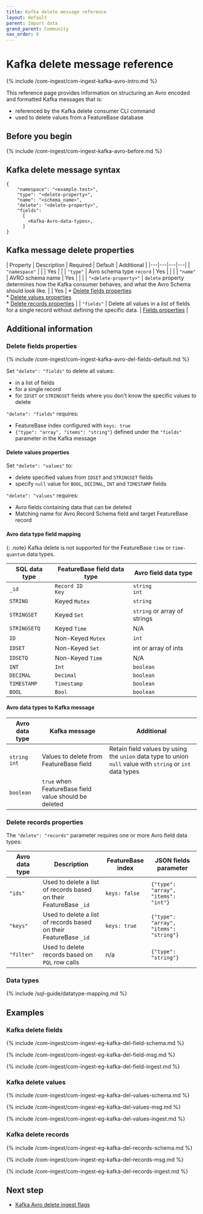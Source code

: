 ```yaml
---
title: Kafka delete message reference
layout: default
parent: Import data
grand_parent: Community
nav_order: 8
---
```


# Kafka delete message reference

{% include /com-ingest/com-ingest-kafka-avro-intro.md %}

This reference page provides information on structuring an Avro encoded and formatted Kafka messages that is:
* referenced by the Kafka delete consumer CLI command
* used to delete values from a FeatureBase database

## Before you begin

{% include /com-ingest/com-ingest-kafka-avro-before.md %}

## Kafka delete message syntax

```
{
    "namespace": "<example.test>",
    "type": "<delete-property>",
    "name": "<schema_name>",
    "delete": "<delete-property>",
    "fields":
      [
        <Kafka-Avro-data-types>,
      ]
}
```

## Kafka message delete properties

| Property | Description | Required | Default | Additional |
|---|---|---|---|
| `"namespace"` |  |  | Yes |  |
| `"type"` | Avro schema type `record` | Yes |  |  |
| `"name"` | AVRO schema name | Yes |  |  |
| `"<delete-property>"` | `delete` property determines how the Kafka consumer behaves, and what the Avro Schema should look like. |  | Yes | * [Delete fields properties](#delete-fields-properties)<br/>* [Delete values properties](#delete-values-properties)<br/>* [Delete records properties](#delete-records-properties) |
| `"fields"` | Delete all values in a list of fields for a single record without defining the specific data. | [Fields properties](#fields-properties) |

## Additional information

<!--
{% include /com-ingest/com-ingest-extra-kafka-avro-mapping.md %}

{% include /com-ingest/com-ingest-extra-kafka-avro-fields.md %}

{% include /com-ingest/com-ingest-extra-kafka-avro-field-syntax.md %}
-->
### Delete fields properties

{% include /com-ingest/com-ingest-kafka-avro-del-fields-default.md %}

Set `"delete": "fields"` to delete all values:
* in a list of fields
* for a single record
* for `IDSET` or `STRINGSET` fields where you don't know the specific values to delete

`"delete": "fields"` requires:
* FeatureBase index configured with `keys: true`
* `{"type": "array", "items": "string"}` defined under the `"fields"` parameter in the Kafka message

#### Delete values properties

Set `"delete": "values"` to:
* delete specified values from `IDSET` and `STRINGSET` fields
* specify `null` value for `BOOL`, `DECIMAL`, `INT` and `TIMESTAMP` fields

`"delete": "values"` requires:
* Avro fields containing data that can be deleted
* Matching name for Avro Record Schema field and target FeatureBase record

#### Avro data type field mapping

{: .note}
Kafka delete is not supported for the FeatureBase `time` or `time-quantum` data types.

| SQL data type | FeatureBase field data type | Avro field data type |
|---|---|---|
| `_id` | `Record ID`<br/>`Key` | `string`<br/>`int` |
| `STRING` | Keyed `Mutex` | `string` |
| `STRINGSET` | Keyed `Set` | `string` or array of strings |
| `STRINGSETQ` | Keyed `Time` | N/A |
| `ID`   | Non-Keyed `Mutex` | `int` |
| `IDSET`| Non-Keyed `Set` | int or array of ints |
| `IDSETQ` | Non-Keyed `Time` | N/A |
| `INT`  | `Int` | `boolean` |
| `DECIMAL` | `Decimal` | `boolean` |
| `TIMESTAMP` | `Timestamp` | `boolean` |
| `BOOL` | `Bool` | `boolean` |

#### Avro data types to Kafka message

| Avro data type | Kafka message | Additional |
|---|---|---|
| `string`<br/>`int` | Values to delete from FeatureBase field | Retain field values by using the `union` data type to union `null` value with `string` or `int` data types |
| `boolean` | `true` when FeatureBase field value should be deleted |

### Delete records properties

The `"delete": "records"` parameter requires one or more Avro field data types:

| Avro data type | Description | FeatureBase index | JSON fields parameter |
|---|---|---|---|
| `"ids"` | Used to delete a list of records based on their FeatureBase `_id` | `keys: false` | `{"type": "array", "items": "int"}` |
| `"keys"` | Used to delete a list of records based on their FeatureBase `_id` | `keys: true` | `{"type": "array", "items": "string"}` |
| `"filter"` | Used to delete records based on `PQL` row calls | n/a |  `{"type": "string"}` |

### Data types

{% include /sql-guide/datatype-mapping.md %}

## Examples

### Kafka delete fields

{% include /com-ingest/com-ingest-eg-kafka-del-field-schema.md %}

{% include /com-ingest/com-ingest-eg-kafka-del-field-msg.md %}

{% include /com-ingest/com-ingest-eg-kafka-del-field-ingest.md %}

### Kafka delete values

{% include /com-ingest/com-ingest-eg-kafka-del-values-schema.md %}

{% include /com-ingest/com-ingest-eg-kafka-del-values-msg.md %}

{% include /com-ingest/com-ingest-eg-kafka-del-values-ingest.md %}

### Kafka delete records

{% include /com-ingest/com-ingest-eg-kafka-del-records-schema.md %}

{% include /com-ingest/com-ingest-eg-kafka-del-records-msg.md %}

{% include /com-ingest/com-ingest-eg-kafka-del-records-ingest.md %}

## Next step

* [Kafka Avro delete ingest flags](/docs/community/com-ingest/com-ingest-flags-kafka-avro-delete)
